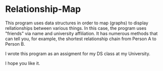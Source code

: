 # Relationship-Map
This program uses data structures in order to map (graphs) to display rellationships between various things. In this case, the program uses "friends" via name and university affiliation. It has numerous methods that can tell you, for example, the shortest relationship chain from Person A to Person B.

I wrote this program as an assigment for my DS class at my University.

I hope you like it.
